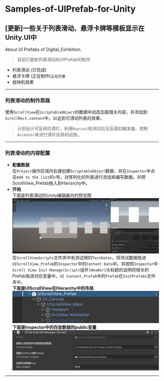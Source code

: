 # Samples-of-UIPrefab-for-Unity
## [更新]一些关于列表滑动、悬浮卡牌等模板显示在Unity.UI中
About UI Prefabs of Digital_Exhibition.

> 目前已更新列表滑动的UIPrefab的制作
* 列表滑动 (已完成)
* 悬浮卡牌 (正在制作)`正在完善`
* 放映机效果

---

### 列表滑动的制作思路
使用`ScrollView`在`ScriptableObject`的数据中动态加载相关内容，并添加到`ScrollRect.content`中，以达到可滑动列表的效果。
> 计划设计可反转的滑片，利用`Raycast`检测对应正反面的触发器，控制`Animator`来进行滑片反转的动效。

---

### 列表滑动的内容配置
* **配置数据**\
在`Project`操作区域内右键创建`ScriptableObject`数据，并在`Inspector`中点击`Add to the list`的`+`号，对序列化的列表进行添加和编写数据。并把ScrollView_Prefab拖入到Hierarchy中。
* **开始**\
下面是列表滑动的Unity编辑器内的预览图\
![生成效果图](Images/ScrollViewPreview.png)\
在`ScrollViewScripts`文件夹中有测试用的`TestDatas`，将测试数据拖进`UIScrollView_Prefab`的`Inspector`中的`Content Data`中。并按照`Inspector`中`Scroll View Init Manage(Script)`组件`[Header]`头标题的说明将相关的Prefab拖进对应变量中。`UI Content_Prefab`中的`Prefab`在`InitPrefabs`文件夹中。\
**下面是UIScrollView在Hierarchy中的布局**\
![UIScrollView在Hierarchy中的布局](Images/ScrollViewHierarchy.png)\
**下面是Inspector中的存放数据的public变量**\
![Inspector中的存放数据的public变量](Images/ScrollViewInspector.png)

---

